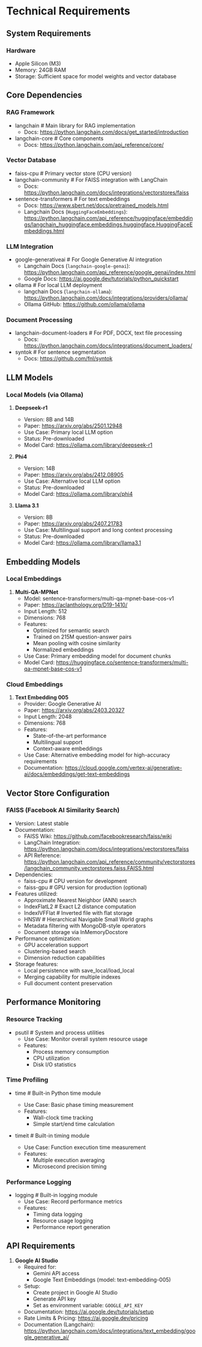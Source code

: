 # Technical Requirements

## System Requirements

### Hardware
- Apple Silicon (M3)
- Memory: 24GB RAM
- Storage: Sufficient space for model weights and vector database

## Core Dependencies

### RAG Framework
- langchain         # Main library for RAG implementation
  - Docs: https://python.langchain.com/docs/get_started/introduction
- langchain-core   # Core components
  - Docs: https://python.langchain.com/api_reference/core/

### Vector Database
- faiss-cpu        # Primary vector store (CPU version)
- langchain-community  # For FAISS integration with LangChain
  - Docs: https://python.langchain.com/docs/integrations/vectorstores/faiss
- sentence-transformers  # For text embeddings
  - Docs: https://www.sbert.net/docs/pretrained_models.html
  - Langchain Docs (`HuggingFaceEmbeddings`): https://python.langchain.com/api_reference/huggingface/embeddings/langchain_huggingface.embeddings.huggingface.HuggingFaceEmbeddings.html

### LLM Integration
- google-generativeai  # For Google Generative AI integration
  - Langchain Docs (`langchain-google-genai`): https://python.langchain.com/api_reference/google_genai/index.html
  - Google Docs: https://ai.google.dev/tutorials/python_quickstart
- ollama               # For local LLM deployment
  - langchain Docs (`langchain-ollama`): https://python.langchain.com/docs/integrations/providers/ollama/
  - Ollama GitHub: https://github.com/ollama/ollama

### Document Processing
- langchain-document-loaders  # For PDF, DOCX, text file processing
  - Docs: https://python.langchain.com/docs/integrations/document_loaders/
- syntok  # For sentence segmentation
  - Docs: https://github.com/fnl/syntok

## LLM Models

### Local Models (via Ollama)
1. **Deepseek-r1**
   - Version: 8B and 14B
   - Paper: https://arxiv.org/abs/2501.12948
   - Use Case: Primary local LLM option
   - Status: Pre-downloaded
   - Model Card: https://ollama.com/library/deepseek-r1

2. **Phi4**
   - Version: 14B
   - Paper: https://arxiv.org/abs/2412.08905
   - Use Case: Alternative local LLM option
   - Status: Pre-downloaded
   - Model Card: https://ollama.com/library/phi4

3. **Llama 3.1**
   - Version: 8B
   - Paper: https://arxiv.org/abs/2407.21783
   - Use Case: Multilingual support and long context processing
   - Status: Pre-downloaded
   - Model Card: https://ollama.com/library/llama3.1

## Embedding Models

### Local Embeddings
1. **Multi-QA-MPNet**
   - Model: sentence-transformers/multi-qa-mpnet-base-cos-v1
   - Paper: https://aclanthology.org/D19-1410/
   - Input Length: 512
   - Dimensions: 768
   - Features:
     - Optimized for semantic search
     - Trained on 215M question-answer pairs
     - Mean pooling with cosine similarity
     - Normalized embeddings
   - Use Case: Primary embedding model for document chunks
   - Model Card: https://huggingface.co/sentence-transformers/multi-qa-mpnet-base-cos-v1

### Cloud Embeddings
1. **Text Embedding 005**
   - Provider: Google Generative AI
   - Paper: https://arxiv.org/abs/2403.20327
   - Input Length: 2048
   - Dimensions: 768
   - Features:
     - State-of-the-art performance
     - Multilingual support
     - Context-aware embeddings
   - Use Case: Alternative embedding model for high-accuracy requirements
   - Documentation: https://cloud.google.com/vertex-ai/generative-ai/docs/embeddings/get-text-embeddings

## Vector Store Configuration

### FAISS (Facebook AI Similarity Search)
- Version: Latest stable
- Documentation:
  - FAISS Wiki: https://github.com/facebookresearch/faiss/wiki
  - LangChain Integration: https://python.langchain.com/docs/integrations/vectorstores/faiss
  - API Reference: https://python.langchain.com/api_reference/community/vectorstores/langchain_community.vectorstores.faiss.FAISS.html
- Dependencies:
  - faiss-cpu        # CPU version for development
  - faiss-gpu        # GPU version for production (optional)
- Features utilized:
  - Approximate Nearest Neighbor (ANN) search
  - IndexFlatL2      # Exact L2 distance computation
  - IndexIVFFlat     # Inverted file with flat storage
  - HNSW             # Hierarchical Navigable Small World graphs
  - Metadata filtering with MongoDB-style operators
  - Document storage via InMemoryDocstore
- Performance optimization:
  - GPU acceleration support
  - Clustering-based search
  - Dimension reduction capabilities
- Storage features:
  - Local persistence with save_local/load_local
  - Merging capability for multiple indexes
  - Full document content preservation

## Performance Monitoring

### Resource Tracking
- psutil            # System and process utilities
  - Use Case: Monitor overall system resource usage
  - Features:
    - Process memory consumption
    - CPU utilization
    - Disk I/O statistics

### Time Profiling
- time             # Built-in Python time module
  - Use Case: Basic phase timing measurement
  - Features:
    - Wall-clock time tracking
    - Simple start/end time calculation

- timeit           # Built-in timing module
  - Use Case: Function execution time measurement
  - Features:
    - Multiple execution averaging
    - Microsecond precision timing

### Performance Logging
- logging          # Built-in logging module
  - Use Case: Record performance metrics
  - Features:
    - Timing data logging
    - Resource usage logging
    - Performance report generation

## API Requirements

1. **Google AI Studio**
   - Required for: 
     - Gemini API access
     - Google Text Embeddings (model: text-embedding-005)
   - Setup:
     - Create project in Google AI Studio
     - Generate API key
     - Set as environment variable: `GOOGLE_API_KEY`
   - Documentation: https://ai.google.dev/tutorials/setup
   - Rate Limits & Pricing: https://ai.google.dev/pricing
   - Documentation (Langchain): https://python.langchain.com/docs/integrations/text_embedding/google_generative_ai/
